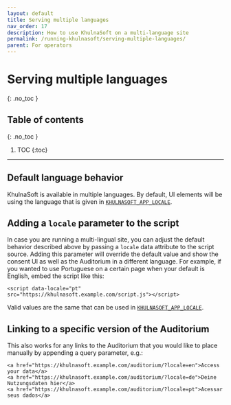 ```yaml
---
layout: default
title: Serving multiple languages
nav_order: 17
description: How to use KhulnaSoft on a multi-language site
permalink: /running-khulnasoft/serving-multiple-languages/
parent: For operators
---
```


<!--
Copyright 2022 - KhulnaSoft Authors <admin@khulnasoft.com>
SPDX-License-Identifier: Apache-2.0
-->

# Serving multiple languages
{: .no_toc }

## Table of contents
{: .no_toc }

1. TOC
{:toc}

---

## Default language behavior

KhulnaSoft is available in multiple languages.
By default, UI elements will be using the language that is given in [`KHULNASOFT_APP_LOCALE`][config].

## Adding a `locale` parameter to the script

In case you are running a multi-lingual site, you can adjust the default behavior described above by passing a `locale` data attribute to the script source.
Adding this parameter will override the default value and show the consent UI as well as the Auditorium in a different language.
For example, if you wanted to use Portuguese on a certain page when your default is English, embed the script like this:

```
<script data-locale="pt" src="https://khulnasoft.example.com/script.js"></script>
```

Valid values are the same that can be used in [`KHULNASOFT_APP_LOCALE`][config].

[config]: ./../configuring-the-application/

## Linking to a specific version of the Auditorium

This also works for any links to the Auditorium that you would like to place manually by appending a query parameter, e.g.:

```
<a href="https://khulnasoft.example.com/auditorium/?locale=en">Access your data</a>
<a href="https://khulnasoft.example.com/auditorium/?locale=de">Deine Nutzungsdaten hier</a>
<a href="https://khulnasoft.example.com/auditorium/?locale=pt">Acessar seus dados</a>
```
